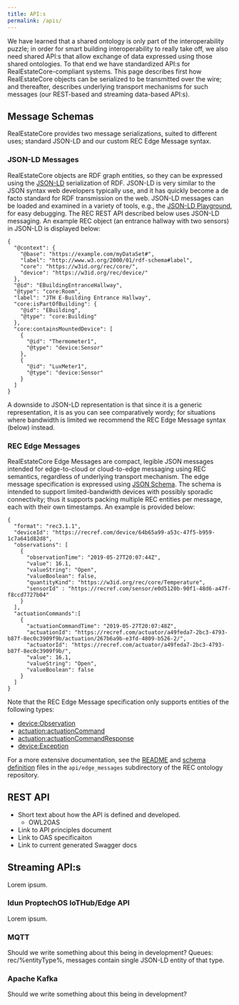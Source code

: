```yaml
---
title: API:s
permalink: /apis/
---
```


We have learned that a shared ontology is only part of the interoperability puzzle; in order for smart building interoperability to really take off, we also need shared API:s that allow exchange of data expressed using those shared ontologies. To that end we have standardized API:s for RealEstateCore-compliant systems. This page describes first how  RealEstateCore objects can be serialized to be transmitted over the wire; and thereafter, describes underlying transport mechanisms for such messages (our REST-based and streaming data-based API:s).

## Message Schemas

RealEstateCore provides two message serializations, suited to different uses; standard JSON-LD and our custom REC Edge Message syntax.

### JSON-LD Messages

RealEstateCore objects are RDF graph entities, so they can be expressed using the [JSON-LD](https://json-ld.org) serialization of RDF. JSON-LD is very similar to the JSON syntax web developers typically use, and it has quickly become a de facto standard for RDF transmission on the web. JSON-LD messages can be loaded and examined in a variety of tools, e.g., the [JSON-LD Playground](https://json-ld.org/playground/), for easy debugging. The REC REST API described below uses JSON-LD messaging. An example REC object (an entrance hallway with two sensors) in JSON-LD is displayed below:

```
{
  "@context": {
    "@base": "https://example.com/myDataSet#",
    "label": "http://www.w3.org/2000/01/rdf-schema#label",
    "core": "https://w3id.org/rec/core/",
    "device": "https://w3id.org/rec/device/"
  },
  "@id": "EBuildingEntranceHallway",
  "@type": "core:Room",
  "label": "JTH E-Building Entrance Hallway",
  "core:isPartOfBuilding": {
    "@id": "EBuilding",
    "@type": "core:Building"
  },
  "core:containsMountedDevice": [
    {
      "@id": "Thermometer1",
      "@type": "device:Sensor"
    },
    {
      "@id": "LuxMeter1",
      "@type": "device:Sensor"
    }
  ]
}
```

A downside to JSON-LD representation is that since it is a generic representation, it is as you can see comparatively wordy; for situations where bandwidth is limited we recommend the REC Edge Message syntax (below) instead.

### REC Edge Messages

RealEstateCore Edge Messages are compact, legible JSON messages intended for edge-to-cloud or cloud-to-edge messaging using REC semantics, regardless of underlying transport mechanism. The edge message specification is expressed using [JSON Schema](https://json-schema.org/). The schema is intended to support limited-bandwidth devices with possibly sporadic connectivity; thus it supports packing multiple REC entities per message, each with their own timestamps. An example is provided below:

```
{
  "format": "rec3.1.1",
  "deviceId": "https://recref.com/device/64b65a99-a53c-47f5-b959-1c7a641d82d8",
  "observations": [
    {
      "observationTime": "2019-05-27T20:07:44Z",
      "value": 16.1,
      "valueString": "Open",
      "valueBoolean": false,
      "quantityKind": "https://w3id.org/rec/core/Temperature",
      "sensorId" : "https://recref.com/sensor/e0d5120b-90f1-48d6-a47f-f8ccd7727b04"
    }
  ],
  "actuationCommands":[
    {
      "actuationCommandTime": "2019-05-27T20:07:48Z",
      "actuationId": "https://recref.com/actuator/a49feda7-2bc3-4793-b87f-8ec0c3909f9b/actuation/267b6a9b-e3fd-4809-b526-2/",
      "actuatorId": "https://recref.com/actuator/a49feda7-2bc3-4793-b87f-8ec0c3909f9b/",
      "value": 16.1,
      "valueString": "Open",
      "valueBoolean": false
    }
  ]
}
```

Note that the REC Edge Message specification only supports entities of the following types:

* [device:Observation](https://w3id.org/rec/device/Observation)
* [actuation:actuationCommand](https://w3id.org/rec/actuation/ActuationCommand)
* [actuation:actuationCommandResponse](https://w3id.org/rec/actuation/ActuationCommandResponse)
* [device:Exception](https://w3id.org/rec/device/Exception)

For a more extensive documentation, see the [README](https://github.com/RealEstateCore/rec/blob/master/api/edge_messages/README.md) and [schema definition](https://github.com/RealEstateCore/rec/blob/master/api/edge_messages/edge_message.schema.json) files in the `api/edge_messages` subdirectory of the REC ontology repository. 

## REST API

* Short text about how the API is defined and developed.
  * OWL2OAS
* Link to API principles document
* Link to OAS specificaiton
* Link to current generated Swagger docs

## Streaming API:s

Lorem ipsum.

### Idun ProptechOS IoTHub/Edge API

Lorem ipsum.

### MQTT

Should we write something about this being in development? Queues: rec/%entityType%, messages contain single JSON-LD entity of that type.

### Apache Kafka

Should we write something about this being in development? 

